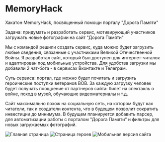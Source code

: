 # MemoryHack
Хакатон MemoryHack, посвященный помощи порталу "Дорога Памяти"

Задача: придумать и разработать сервис, мотивирующий участников загружать новые фотографии на сайт "Дорога Памяти"

Мы с командой решили создать сервис, куда можно будет загрузить любые сведения, связанные с участниками Великой Отечественной Войны. Я разработал сайт, который был доступен для интернет-читалок и адаптирован под мобильные устройства. Для удобства загрузки мы добавили 2 чат-бота - в сервисах Вконтакте и Телеграм. 

Суть сервиса: портал, где можно будет почитать и загрузить героические поступки ветеранов ВОВ. За каждую загрузку человек будет получать поощрение от партнеров сайта: билет на спектакль о войне, поход в музей, обучающие видеоматериалы и т.д.

Сайт максимально похож на социальную сеть, на котором будут как читатели, так и создатели контента, что в будещем позволит сократить инвестиции до минимума. В будущем планируется добавить парсер, для автоматизации работы с порталом "Дорога Памяти" и фильтры для новых загружаемых фотографий.  

![Главная страница](https://i.imgur.com/8MlKhQi.png) 
![Страница героев](https://i.imgur.com/hQW8UXG.png) 
![Мобильная версия сайта](https://i.imgur.com/HGtXWgT.png) 
